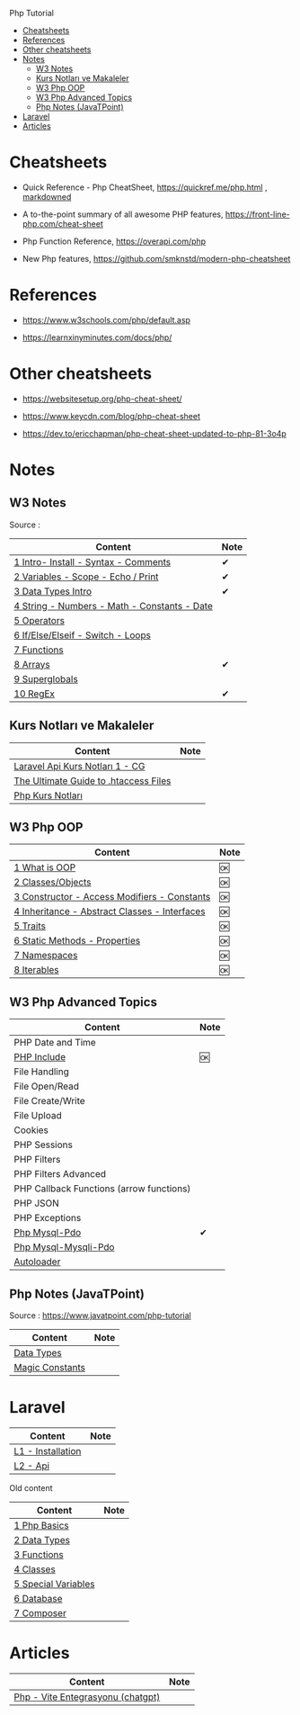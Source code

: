 
Php Tutorial

- [Cheatsheets](#cheatsheets)
- [References](#references)
- [Other cheatsheets](#other-cheatsheets)
- [Notes](#notes)
  - [W3 Notes](#w3-notes)
  - [Kurs Notları ve Makaleler](#kurs-notları-ve-makaleler)
  - [W3 Php OOP](#w3-php-oop)
  - [W3 Php Advanced Topics](#w3-php-advanced-topics)
  - [Php Notes (JavaTPoint)](#php-notes-javatpoint)
- [Laravel](#laravel)
- [Articles](#articles)

# Cheatsheets

- Quick Reference - Php CheatSheet, https://quickref.me/php.html , [markdowned](./cheats/phpcs1.md)

- A to-the-point summary of all awesome PHP features, https://front-line-php.com/cheat-sheet

- Php Function Reference, https://overapi.com/php

- New Php features, https://github.com/smknstd/modern-php-cheatsheet


# References

- https://www.w3schools.com/php/default.asp

- https://learnxinyminutes.com/docs/php/

# Other cheatsheets

- https://websitesetup.org/php-cheat-sheet/

- https://www.keycdn.com/blog/php-cheat-sheet

- https://dev.to/ericchapman/php-cheat-sheet-updated-to-php-81-3o4p

# Notes

## W3 Notes

Source : 

Content                                                      | Note
-------------------------------------------------------------|-----
[1 Intro- Install - Syntax - Comments](./phw/php-w3-01-intro.md) | ✔
[2 Variables - Scope - Echo / Print ](./phw/php-w3-02-variables.md) | ✔
[3 Data Types Intro](./phw/php-w3-03-data-types.md)                 | ✔
[4 String - Numbers - Math - Constants - Date](./phw/php-w3-04-data-types-detail.md) |
[5 Operators](./phw/php-w3-05-operators.md)                                          |
[6 If/Else/Elseif - Switch - Loops](./phw/php-w3-06-if-loops.md)                     |
[7 Functions](./phw/php-w3-07-functions.md)                                          |
[8 Arrays](./phw/php-w3-08-arrays.md)                                                | ✔
[9 Superglobals](./phw/php-w3-09-superglobals.md)                                    |
[10 RegEx](./phw/php-w3-10-regex.md)                                                 | ✔


## Kurs Notları ve Makaleler

Content                                                             | Note
--------------------------------------------------------------------|-----
[Laravel Api Kurs Notları 1 - CG](./notes/ude-laravel-api-not1.md)        |
[The Ultimate Guide to .htaccess Files](./article/art-htaccess1.md) |
[Php Kurs Notları](./notes/ude-php-te-not1.md)                            |


## W3 Php OOP

| Content                                                                       | Note |
|-------------------------------------------------------------------------------|------|
| [1 What is OOP](./php-oop-01-intro.md)                                        | 🆗   |
| [2 Classes/Objects](./php-oop-S02-classes.md)                                  | 🆗   |
| [3 Constructor - Access Modifiers - Constants ](./php-oop-03-constructor.md)  | 🆗   |
| [4 Inheritance - Abstract Classes - Interfaces ](./php-oop-04-inheritance.md) | 🆗   |
| [5 Traits](./php-oop-05-traits.md)                                            | 🆗   |
| [6 Static Methods - Properties](./php-oop-06-static-method-props.md)          | 🆗   |
| [7 Namespaces](./php-oop-07-namespaces.md)                                    | 🆗   |
| [8 Iterables](./php-oop-08-iterables.md)                                      | 🆗   |

## W3 Php Advanced Topics

 Content                                      | Note |
----------------------------------------------|------|
 PHP Date and Time                            |
 [PHP Include](./php-adv-02-include.md)       | 🆗   
 File Handling                                |
 File Open/Read                               |
 File Create/Write                            |
 File Upload                                  |
 Cookies                                      |
 PHP Sessions                                 |
 PHP Filters                                  |
 PHP Filters Advanced                         |
 PHP Callback Functions (arrow functions)|
 PHP JSON                                     |
 PHP Exceptions                               |
[Php Mysql-Pdo](./php-mysql-tutor-pdo.md)    | ✔    
 [Php Mysql-Mysqli-Pdo](./php-mysql-tutor.md) |
 [Autoloader](./php-w3-11-autoloader.md)|


## Php Notes (JavaTPoint)

Source : https://www.javatpoint.com/php-tutorial

Content                                            | Note
---------------------------------------------------|-----
[Data Types](./pht/pht-03-data-types.md)           |
[Magic Constants](./pht/pht-04-magic-constants.md) |


# Laravel

| Content                                | Note |
|----------------------------------------|------|
| [L1 - Installation](./lrv-01-basic.md) |
| [L2 - Api](./lrv-02-api.md)            |

Old content

Content                                              | Note
-----------------------------------------------------|-----
[1 Php Basics](./php1/php-01-basics.md)                   |
[2 Data Types](./php1/php-02-data-types-1.md)             |
[3 Functions](./php1/php-03-functions.md)                 |
[4 Classes](./php1/php-04-classes.md)                     |
[5 Special Variables](./php1/php-05-Special-Variables.md) |
[6 Database](./php1/php-06-Database.md)                   |
[7 Composer](./php1/php-07-Composer.md)                   |

# Articles

Content                                                     | Note
------------------------------------------------------------|-----
[Php - Vite Entegrasyonu (chatgpt)](./arts/art-php-vite.md) |
